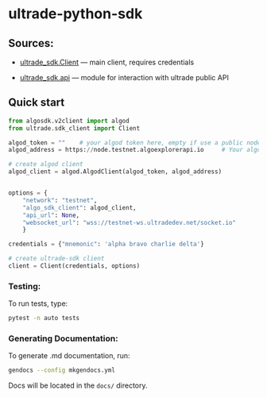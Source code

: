 # ultrade-python-sdk

## Sources:

- [ultrade_sdk.Client](https://github.com/ultrade-org/ultrade-python-sdk/blob/develop/docs/client.md) — main client, requires credentials

- [ultrade_sdk.api](https://github.com/ultrade-org/ultrade-python-sdk/blob/develop/docs/api.md) — module for interaction with ultrade public API

## Quick start

```python
from algosdk.v2client import algod
from ultrade.sdk_client import Client

algod_token = ""    # your algod token here, empty if use a public node
algod_address = https://node.testnet.algoexplorerapi.io     # Your algod node adress. Pass this for default public testnet nide

# create algod client
algod_client = algod.AlgodClient(algod_token, algod_address)


options = {
    "network": "testnet",
    "algo_sdk_client": algod_client,
    "api_url": None,
    "websocket_url": "wss://testnet-ws.ultradedev.net/socket.io"
    }

credentials = {"mnemonic": 'alpha bravo charlie delta'}

# create ultrade-sdk client
client = Client(credentials, options)
```

### Testing:

To run tests, type:

```bash
pytest -n auto tests
```

### Generating Documentation:

To generate .md documentation, run:

```bash
gendocs --config mkgendocs.yml
```

Docs will be located in the `docs/` directory.

